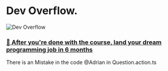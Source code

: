 # Dev Overflow.

![Dev Overflow](https://i.ibb.co/x7FChRP/Thumbnail.jpg)

### [🚀 After you're done with the course, land your dream programming job in 6 months](https://jsmastery.pro/masterclass)


There is an Mistake in the code @Adrian in Question.action.ts
